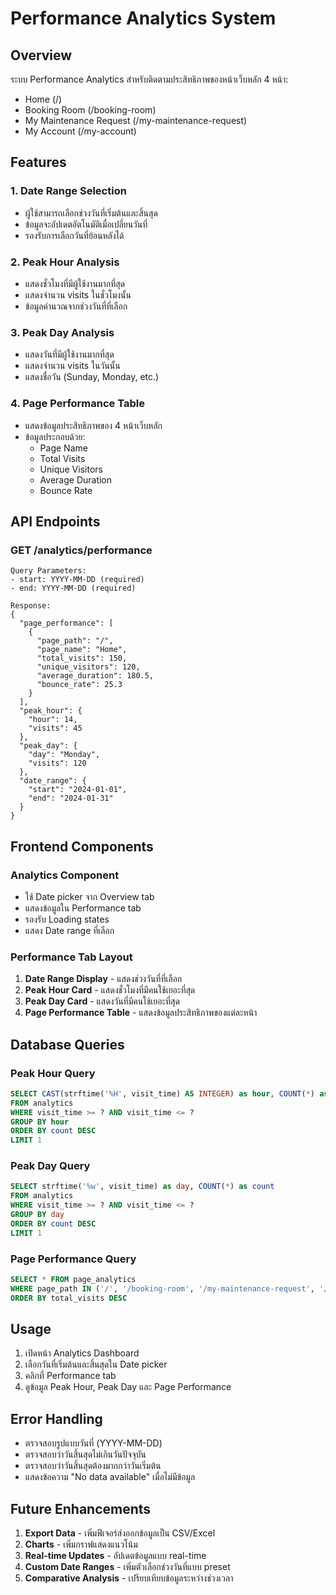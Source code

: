 # Performance Analytics System

## Overview
ระบบ Performance Analytics สำหรับติดตามประสิทธิภาพของหน้าเว็บหลัก 4 หน้า:
- Home (/)
- Booking Room (/booking-room)
- My Maintenance Request (/my-maintenance-request)
- My Account (/my-account)

## Features

### 1. Date Range Selection
- ผู้ใช้สามารถเลือกช่วงวันที่เริ่มต้นและสิ้นสุด
- ข้อมูลจะอัปเดตอัตโนมัติเมื่อเปลี่ยนวันที่
- รองรับการเลือกวันที่ย้อนหลังได้

### 2. Peak Hour Analysis
- แสดงชั่วโมงที่มีผู้ใช้งานมากที่สุด
- แสดงจำนวน visits ในชั่วโมงนั้น
- ข้อมูลคำนวณจากช่วงวันที่ที่เลือก

### 3. Peak Day Analysis
- แสดงวันที่มีผู้ใช้งานมากที่สุด
- แสดงจำนวน visits ในวันนั้น
- แสดงชื่อวัน (Sunday, Monday, etc.)

### 4. Page Performance Table
- แสดงข้อมูลประสิทธิภาพของ 4 หน้าเว็บหลัก
- ข้อมูลประกอบด้วย:
  - Page Name
  - Total Visits
  - Unique Visitors
  - Average Duration
  - Bounce Rate

## API Endpoints

### GET /analytics/performance
```
Query Parameters:
- start: YYYY-MM-DD (required)
- end: YYYY-MM-DD (required)

Response:
{
  "page_performance": [
    {
      "page_path": "/",
      "page_name": "Home",
      "total_visits": 150,
      "unique_visitors": 120,
      "average_duration": 180.5,
      "bounce_rate": 25.3
    }
  ],
  "peak_hour": {
    "hour": 14,
    "visits": 45
  },
  "peak_day": {
    "day": "Monday",
    "visits": 120
  },
  "date_range": {
    "start": "2024-01-01",
    "end": "2024-01-31"
  }
}
```

## Frontend Components

### Analytics Component
- ใช้ Date picker จาก Overview tab
- แสดงข้อมูลใน Performance tab
- รองรับ Loading states
- แสดง Date range ที่เลือก

### Performance Tab Layout
1. **Date Range Display** - แสดงช่วงวันที่ที่เลือก
2. **Peak Hour Card** - แสดงชั่วโมงที่มีคนใช้เยอะที่สุด
3. **Peak Day Card** - แสดงวันที่มีคนใช้เยอะที่สุด
4. **Page Performance Table** - แสดงข้อมูลประสิทธิภาพของแต่ละหน้า

## Database Queries

### Peak Hour Query
```sql
SELECT CAST(strftime('%H', visit_time) AS INTEGER) as hour, COUNT(*) as count
FROM analytics
WHERE visit_time >= ? AND visit_time <= ?
GROUP BY hour
ORDER BY count DESC
LIMIT 1
```

### Peak Day Query
```sql
SELECT strftime('%w', visit_time) as day, COUNT(*) as count
FROM analytics
WHERE visit_time >= ? AND visit_time <= ?
GROUP BY day
ORDER BY count DESC
LIMIT 1
```

### Page Performance Query
```sql
SELECT * FROM page_analytics
WHERE page_path IN ('/', '/booking-room', '/my-maintenance-request', '/my-account')
ORDER BY total_visits DESC
```

## Usage

1. เปิดหน้า Analytics Dashboard
2. เลือกวันที่เริ่มต้นและสิ้นสุดใน Date picker
3. คลิกที่ Performance tab
4. ดูข้อมูล Peak Hour, Peak Day และ Page Performance

## Error Handling

- ตรวจสอบรูปแบบวันที่ (YYYY-MM-DD)
- ตรวจสอบว่าวันสิ้นสุดไม่เกินวันปัจจุบัน
- ตรวจสอบว่าวันสิ้นสุดต้องมากกว่าวันเริ่มต้น
- แสดงข้อความ "No data available" เมื่อไม่มีข้อมูล

## Future Enhancements

1. **Export Data** - เพิ่มฟีเจอร์ส่งออกข้อมูลเป็น CSV/Excel
2. **Charts** - เพิ่มกราฟแสดงแนวโน้ม
3. **Real-time Updates** - อัปเดตข้อมูลแบบ real-time
4. **Custom Date Ranges** - เพิ่มตัวเลือกช่วงวันที่แบบ preset
5. **Comparative Analysis** - เปรียบเทียบข้อมูลระหว่างช่วงเวลา 